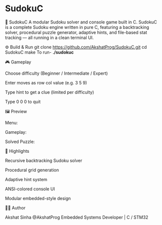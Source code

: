 # SudokuC
🧩 SudokuC
A modular Sudoku solver and console game built in C.
SudokuC is a complete Sudoku engine written in pure C, featuring a backtracking solver, procedural puzzle generator, adaptive hints, and file-based stat tracking — all running in a clean terminal UI.

⚙️ Build & Run
git clone https://github.com/AkshatProg/SudokuC.git
cd SudokuC
make
To run- **./sudokuc**

🎮 Gameplay

Choose difficulty (Beginner / Intermediate / Expert)

Enter moves as row col value (e.g. 3 5 9)

Type hint to get a clue (limited per difficulty)

Type 0 0 0 to quit

🖼️ Preview

Menu:

Gameplay:

Solved Puzzle:


🧠 Highlights

Recursive backtracking Sudoku solver

Procedural grid generation

Adaptive hint system

ANSI-colored console UI

Modular embedded-style design

👨‍💻 Author

Akshat Sinha
@AkshatProg
Embedded Systems Developer | C / STM32
